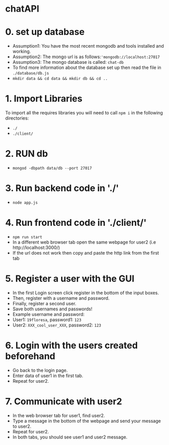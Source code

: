 # chatAPI

# 0. set up database
* Assumption1: You have the most recent mongodb and tools installed and working.
* Assumption2: The mongo url is as follows:```'mongodb://localhost:27017```
* Assumption3: The mongo database is called: ```chat-db```
* To find more information about the database set up then read the file in ```./database/db.js```
* ```mkdir data && cd data && mkdir db && cd ..```

# 1. Import Libraries
To import all the requires libraries you will need to call ```npm i``` in the following directories:
* ```./```
* ```./client/```

# 2. RUN db
* ```mongod -dbpath data/db --port 27017```

# 3. Run backend code in './'
* ```node app.js```

# 4. Run frontend code in './client/'
* ```npm run start```
* In a different web browser tab open the same webpage for user2 (i.e http://localhost:3000/)
* If the url does not work then copy and paste the http link from the first tab

# 5. Register a user with the GUI
* In the first Login screen click register in the bottom of the input boxes.
* Then, register with a username and password.
* Finally, register a second user.
* Save both usernames and passwords!
* Example username and password:
* User1: ```19floresa```, password1: ```123```
* User2: ```XXX_cool_user_XXX```, password2: ```123```

# 6. Login with the users created beforehand
* Go back to the login page.
* Enter data of user1 in the first tab.
* Repeat for user2.

# 7. Communicate with user2
* In the web browser tab for user1, find user2.
* Type a message in the bottom of the webpage and send your message to user2.
* Repeat for user2.
* In both tabs, you should see user1 and user2 message.
